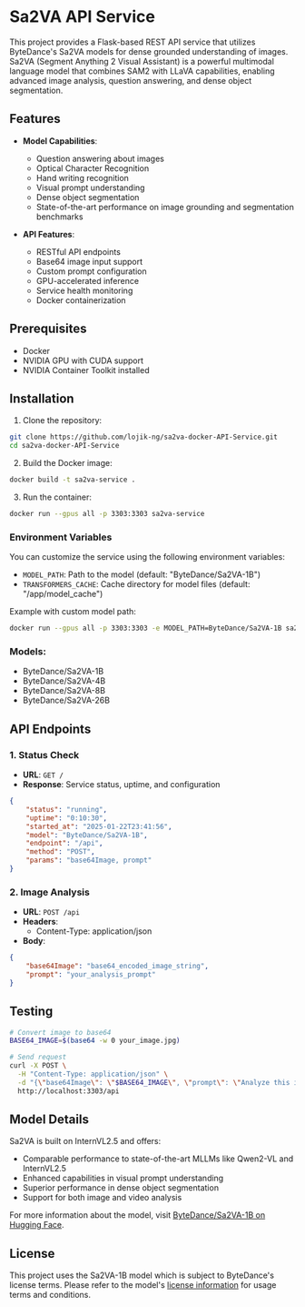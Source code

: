 # Sa2VA API Service

This project provides a Flask-based REST API service that utilizes ByteDance's Sa2VA models for dense grounded understanding of images. Sa2VA (Segment Anything 2 Visual Assistant) is a powerful multimodal language model that combines SAM2 with LLaVA capabilities, enabling advanced image analysis, question answering, and dense object segmentation.

## Features

- **Model Capabilities**: 
  - Question answering about images
  - Optical Character Recognition
  - Hand writing recognition
  - Visual prompt understanding
  - Dense object segmentation
  - State-of-the-art performance on image grounding and segmentation benchmarks

- **API Features**:
  - RESTful API endpoints
  - Base64 image input support
  - Custom prompt configuration
  - GPU-accelerated inference
  - Service health monitoring
  - Docker containerization

## Prerequisites

- Docker
- NVIDIA GPU with CUDA support
- NVIDIA Container Toolkit installed

## Installation

1. Clone the repository:
```bash
git clone https://github.com/lojik-ng/sa2va-docker-API-Service.git
cd sa2va-docker-API-Service
```

2. Build the Docker image:
```bash
docker build -t sa2va-service .
```

3. Run the container:
```bash
docker run --gpus all -p 3303:3303 sa2va-service
```

### Environment Variables

You can customize the service using the following environment variables:

- `MODEL_PATH`: Path to the model (default: "ByteDance/Sa2VA-1B")
- `TRANSFORMERS_CACHE`: Cache directory for model files (default: "/app/model_cache")

Example with custom model path:
```bash
docker run --gpus all -p 3303:3303 -e MODEL_PATH=ByteDance/Sa2VA-1B sa2va-service
```

### Models:

- ByteDance/Sa2VA-1B
- ByteDance/Sa2VA-4B
- ByteDance/Sa2VA-8B
- ByteDance/Sa2VA-26B

## API Endpoints

### 1. Status Check
- **URL**: `GET /`
- **Response**: Service status, uptime, and configuration
```json
{
    "status": "running",
    "uptime": "0:10:30",
    "started_at": "2025-01-22T23:41:56",
    "model": "ByteDance/Sa2VA-1B",
    "endpoint": "/api",
    "method": "POST",
    "params": "base64Image, prompt"
}
```

### 2. Image Analysis
- **URL**: `POST /api`
- **Headers**: 
  - Content-Type: application/json
- **Body**:
```json
{
    "base64Image": "base64_encoded_image_string",
    "prompt": "your_analysis_prompt"
}
```

## Testing

```bash
# Convert image to base64
BASE64_IMAGE=$(base64 -w 0 your_image.jpg)

# Send request
curl -X POST \
  -H "Content-Type: application/json" \
  -d "{\"base64Image\": \"$BASE64_IMAGE\", \"prompt\": \"Analyze this image and describe what you see.\"}" \
  http://localhost:3303/api
```

## Model Details

Sa2VA is built on InternVL2.5 and offers:
- Comparable performance to state-of-the-art MLLMs like Qwen2-VL and InternVL2.5
- Enhanced capabilities in visual prompt understanding
- Superior performance in dense object segmentation
- Support for both image and video analysis

For more information about the model, visit [ByteDance/Sa2VA-1B on Hugging Face](https://huggingface.co/ByteDance/Sa2VA-1B).

## License

This project uses the Sa2VA-1B model which is subject to ByteDance's license terms. Please refer to the model's [license information](https://huggingface.co/ByteDance/Sa2VA-1B) for usage terms and conditions.
